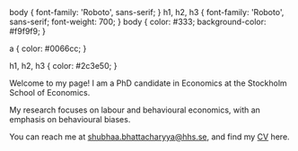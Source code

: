 <link href="https://fonts.googleapis.com/css2?family=Roboto:wght@400;700&display=swap" rel="stylesheet">
body {
    font-family: 'Roboto', sans-serif;
}
h1, h2, h3 {
    font-family: 'Roboto', sans-serif;
    font-weight: 700;
}
body {
    color: #333;
    background-color: #f9f9f9;
}

a {
    color: #0066cc;
}

h1, h2, h3 {
    color: #2c3e50;
}


Welcome to my page! I am a PhD candidate in Economics at the Stockholm School of Economics.

My research focuses on labour and behavioural economics, with an emphasis on behavioural biases. 

You can reach me at [shubhaa.bhattacharyya@hhs.se](mailto:shubhaa.bhattacharyya@hhs.se), and find my [CV](CV.pdf) here.
